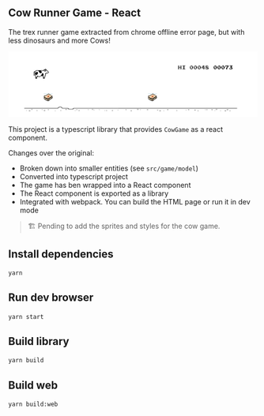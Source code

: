 ## Cow Runner Game - React

The trex runner game extracted from chrome offline error page, but with less dinosaurs and more Cows!

<p align="center">
  <img src="docs/preview.png">
</p>

This project is a typescript library that provides `CowGame` as a react component.

Changes over the original:
* Broken down into smaller entities (see `src/game/model`)
* Converted into typescript project
* The game has ben wrapped into a React component
* The React component is exported as a library
* Integrated with webpack. You can build the HTML page or run it in dev mode

> 🏗 Pending to add the sprites and styles for the cow game.

## Install dependencies
```bash
yarn
```

## Run dev browser
```bash
yarn start
```

## Build library
```bash
yarn build
```

## Build web
```bash
yarn build:web
```
